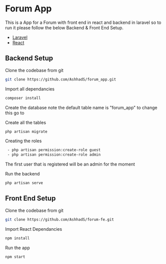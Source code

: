 # Forum App
This is a App for a Forum with front end in react and backend in laravel so to run it please follow the below Backend & Front End Setup.
- [Laravel](https://github.com/AshhadS/forum_app) 
- [React](https://github.com/AshhadS/forum-fe)

Backend Setup
------------

Clone the codebase from git
```bash
git clone https://github.com/AshhadS/forum_app.git
```

Import all dependancies
```bash
composer install
```

Create the database
 note the default table name is "forum_app" to change this go to

Create all the tables
```bash
php artisan migrate
```
Creating the roles
```bash
 - php artisan permission:create-role guest
 - php artisan permission:create-role admin
```
The first user that is registered will be an admin for the moment

Run the backend
```bash
php artisan serve
```


Front End Setup
---------------
Clone the codebase from git
```bash
git clone https://github.com/AshhadS/forum-fe.git
```

Import React Dependancies
```bash
npm install
```

Run the app
```bash
npm start
```